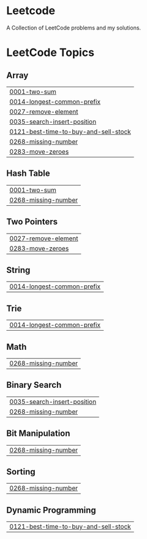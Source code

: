 # Leetcode
A Collection of LeetCode problems and my solutions.

<!---LeetCode Topics Start-->
# LeetCode Topics
## Array
|  |
| ------- |
| [0001-two-sum](https://github.com/TalupulaVijay/Leetcode/tree/master/0001-two-sum) |
| [0014-longest-common-prefix](https://github.com/TalupulaVijay/Leetcode/tree/master/0014-longest-common-prefix) |
| [0027-remove-element](https://github.com/TalupulaVijay/Leetcode/tree/master/0027-remove-element) |
| [0035-search-insert-position](https://github.com/TalupulaVijay/Leetcode/tree/master/0035-search-insert-position) |
| [0121-best-time-to-buy-and-sell-stock](https://github.com/TalupulaVijay/Leetcode/tree/master/0121-best-time-to-buy-and-sell-stock) |
| [0268-missing-number](https://github.com/TalupulaVijay/Leetcode/tree/master/0268-missing-number) |
| [0283-move-zeroes](https://github.com/TalupulaVijay/Leetcode/tree/master/0283-move-zeroes) |
## Hash Table
|  |
| ------- |
| [0001-two-sum](https://github.com/TalupulaVijay/Leetcode/tree/master/0001-two-sum) |
| [0268-missing-number](https://github.com/TalupulaVijay/Leetcode/tree/master/0268-missing-number) |
## Two Pointers
|  |
| ------- |
| [0027-remove-element](https://github.com/TalupulaVijay/Leetcode/tree/master/0027-remove-element) |
| [0283-move-zeroes](https://github.com/TalupulaVijay/Leetcode/tree/master/0283-move-zeroes) |
## String
|  |
| ------- |
| [0014-longest-common-prefix](https://github.com/TalupulaVijay/Leetcode/tree/master/0014-longest-common-prefix) |
## Trie
|  |
| ------- |
| [0014-longest-common-prefix](https://github.com/TalupulaVijay/Leetcode/tree/master/0014-longest-common-prefix) |
## Math
|  |
| ------- |
| [0268-missing-number](https://github.com/TalupulaVijay/Leetcode/tree/master/0268-missing-number) |
## Binary Search
|  |
| ------- |
| [0035-search-insert-position](https://github.com/TalupulaVijay/Leetcode/tree/master/0035-search-insert-position) |
| [0268-missing-number](https://github.com/TalupulaVijay/Leetcode/tree/master/0268-missing-number) |
## Bit Manipulation
|  |
| ------- |
| [0268-missing-number](https://github.com/TalupulaVijay/Leetcode/tree/master/0268-missing-number) |
## Sorting
|  |
| ------- |
| [0268-missing-number](https://github.com/TalupulaVijay/Leetcode/tree/master/0268-missing-number) |
## Dynamic Programming
|  |
| ------- |
| [0121-best-time-to-buy-and-sell-stock](https://github.com/TalupulaVijay/Leetcode/tree/master/0121-best-time-to-buy-and-sell-stock) |
<!---LeetCode Topics End-->